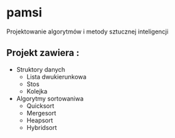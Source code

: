 # pamsi

Projektowanie algorytmów i metody sztucznej inteligencji

## Projekt zawiera :

- Struktory danych
  - Lista dwukierunkowa
  - Stos
  - Kolejka
- Algorytmy sortowaniwa
  - Quicksort
  - Mergesort
  - Heapsort
  - Hybridsort

